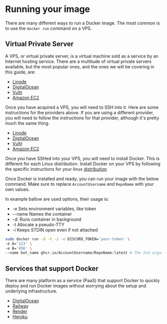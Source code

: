# Running your image

There are many different ways to run a Docker image.
The most common is to use the `docker run` command on a VPS.

## Virtual Private Server

A VPS, or virtual private server, is a virtual machine sold as a service by an Internet hosting service.
There are a multitude of virtual private servers available, but the most popular ones, and the ones we will be covering in this guide, are:

-   [Linode](https://www.linode.com/)
-   [DigitalOcean](https://www.digitalocean.com/)
-   [Vultr](https://www.vultr.com/)
-   [Amazon EC2](https://aws.amazon.com/ec2/)

Once you have acquired a VPS, you will need to SSH into it. Here are some instructions for the providers above. If you are using a different provider, you will need to follow the instructions for that provider, although it's pretty much the same thing.

-   [Linode](https://www.linode.com/docs/guides/connect-to-server-over-ssh/)
-   [DigitalOcean](https://docs.digitalocean.com/products/droplets/how-to/connect-with-ssh/)
-   [Vultr](https://www.vultr.com/docs/how-to-access-your-vultr-vps/)
-   [Amazon EC2](https://docs.aws.amazon.com/AWSEC2/latest/UserGuide/AccessingInstancesLinux.html)

Once you have SSHed into your VPS, you will need to install Docker. This is different for each Linux distribution.
Install Docker on your VPS by following the specific instructions for your linux [distribution](https://docs.docker.com/engine/install/#server)

Once Docker is installed and ready, you can run your image with the below command. Make sure to replace `AccountUsername` and `RepoName` with your own values.

In example ballow are used options, their usage is: 
-   -e Sets environment variables, like token
-   --name Names the container
-   -d: Runs container in background
-   -t Allocate a pseudo-TTY
-   -i Keeps STDIN open even if not attached

```bash
sudo docker run -d -t -i -e DISCORD_TOKEN='your-token' \
-e A='123' \
-e B='456' \
--name bot_name ghcr.io/AccountUsername/RepoName:latest # The 2nd argument is the image location, we're expecting you followed the GitHub Actions instructions and published it to the GHCR
```

## Services that support Docker

There are many platform as a service (PaaS) that support Docker to quickly deploy and run Docker images without worrying about the setup and underlying infrastructure.

-   [DigitalOcean](https://docs.digitalocean.com/products/app-platform/how-to/deploy-from-container-images/)
-   [Railway](https://railway.app/)
-   [Render](https://render.com/)
-   [Heroku](https://devcenter.heroku.com/categories/deploying-with-docker)
